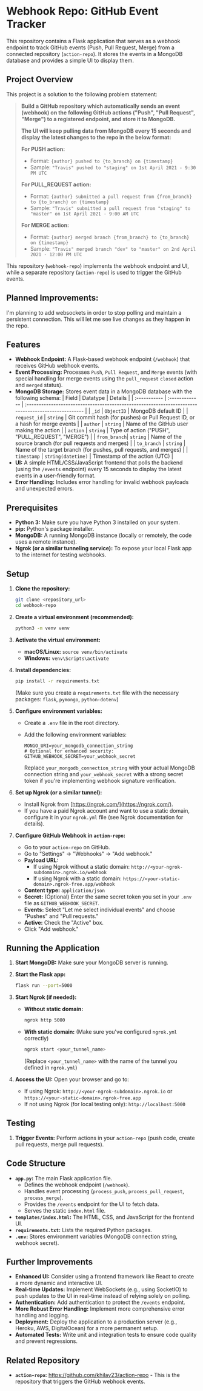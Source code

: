 # Webhook Repo: GitHub Event Tracker

This repository contains a Flask application that serves as a webhook endpoint to track GitHub events (Push, Pull Request, Merge) from a connected repository (`action-repo`). It stores the events in a MongoDB database and provides a simple UI to display them.

## Project Overview

This project is a solution to the following problem statement:

> **Build a GitHub repository which automatically sends an event (webhook) on the following GitHub actions ("Push", "Pull Request", "Merge") to a registered endpoint, and store it to MongoDB.**
>
> **The UI will keep pulling data from MongoDB every 15 seconds and display the latest changes to the repo in the below format:**
>
> **For PUSH action:**
>
> *   Format: `{author} pushed to {to_branch} on {timestamp}`
> *   Sample: `"Travis" pushed to "staging" on 1st April 2021 - 9:30 PM UTC`
>
> **For PULL_REQUEST action:**
>
> *   Format: `{author} submitted a pull request from {from_branch} to {to_branch} on {timestamp}`
> *   Sample: `"Travis" submitted a pull request from "staging" to "master" on 1st April 2021 - 9:00 AM UTC`
>
> **For MERGE action:**
>
> *   Format: `{author} merged branch {from_branch} to {to_branch} on {timestamp}`
> *   Sample: `"Travis" merged branch "dev" to "master" on 2nd April 2021 - 12:00 PM UTC`

This repository (`webhook-repo`) implements the webhook endpoint and UI, while a separate repository (`action-repo`) is used to trigger the GitHub events.

## Planned Improvements:
I'm planning to add websockets in order to stop polling and maintain a persistent connection. This will let me see live changes as they happen in the repo. 

## Features

*   **Webhook Endpoint:** A Flask-based webhook endpoint (`/webhook`) that receives GitHub webhook events.
*   **Event Processing:** Processes `Push`, `Pull Request`, and `Merge` events (with special handling for merge events using the `pull_request` `closed` action and `merged` status).
*   **MongoDB Storage:** Stores event data in a MongoDB database with the following schema:
    | Field        | Datatype       | Details                                                                                             |
    | :----------- | :------------- | :-------------------------------------------------------------------------------------------------- |
    | `_id`        | `ObjectID`     | MongoDB default ID                                                                                  |
    | `request_id` | `string`       | Git commit hash (for pushes) or Pull Request ID, or a hash for merge events                          |
    | `author`     | `string`       | Name of the GitHub user making the action                                                           |
    | `action`     | `string`       | Type of action ("PUSH", "PULL_REQUEST", "MERGE")                                                   |
    | `from_branch`| `string`       | Name of the source branch (for pull requests and merges)                                          |
    | `to_branch`  | `string`       | Name of the target branch (for pushes, pull requests, and merges)                                 |
    | `timestamp`  | `string(datetime)` | Timestamp of the action (UTC)                                                                    |
*   **UI:** A simple HTML/CSS/JavaScript frontend that polls the backend (using the `/events` endpoint) every 15 seconds to display the latest events in a user-friendly format.
*   **Error Handling:** Includes error handling for invalid webhook payloads and unexpected errors.

## Prerequisites

*   **Python 3:** Make sure you have Python 3 installed on your system.
*   **pip:** Python's package installer.
*   **MongoDB:** A running MongoDB instance (locally or remotely, the code uses a remote instance).
*   **Ngrok (or a similar tunneling service):** To expose your local Flask app to the internet for testing webhooks.

## Setup

1. **Clone the repository:**

    ```bash
    git clone <repository_url>
    cd webhook-repo
    ```

2. **Create a virtual environment (recommended):**

    ```bash
    python3 -m venv venv
    ```

3. **Activate the virtual environment:**

    *   **macOS/Linux:** `source venv/bin/activate`
    *   **Windows:** `venv\Scripts\activate`

4. **Install dependencies:**

    ```bash
    pip install -r requirements.txt
    ```
    (Make sure you create a `requirements.txt` file with the necessary packages: `flask`, `pymongo`, `python-dotenv`)

5. **Configure environment variables:**
    *   Create a `.env` file in the root directory.
    *   Add the following environment variables:

        ```
        MONGO_URI=your_mongodb_connection_string
        # Optional for enhanced security:
        GITHUB_WEBHOOK_SECRET=your_webhook_secret
        ```

        Replace `your_mongodb_connection_string` with your actual MongoDB connection string and `your_webhook_secret` with a strong secret token if you're implementing webhook signature verification.

6. **Set up Ngrok (or a similar tunnel):**
    *   Install Ngrok from [https://ngrok.com/](https://ngrok.com/).
    *   If you have a paid Ngrok account and want to use a static domain, configure it in your `ngrok.yml` file (see Ngrok documentation for details).

7. **Configure GitHub Webhook in `action-repo`:**
    *   Go to your `action-repo` on GitHub.
    *   Go to "Settings" -> "Webhooks" -> "Add webhook."
    *   **Payload URL:**
        *   If using Ngrok without a static domain: `http://<your-ngrok-subdomain>.ngrok.io/webhook`
        *   If using Ngrok with a static domain: `https://<your-static-domain>.ngrok-free.app/webhook`
    *   **Content type:** `application/json`
    *   **Secret:** (Optional) Enter the same secret token you set in your `.env` file as `GITHUB_WEBHOOK_SECRET`.
    *   **Events:** Select "Let me select individual events" and choose "Pushes" and "Pull requests."
    *   **Active:** Check the "Active" box.
    *   Click "Add webhook."

## Running the Application

1. **Start MongoDB:** Make sure your MongoDB server is running.
2. **Start the Flask app:**

    ```bash
    flask run --port=5000
    ```

3. **Start Ngrok (if needed):**

    *   **Without static domain:**

        ```bash
        ngrok http 5000
        ```

    *   **With static domain:** (Make sure you've configured `ngrok.yml` correctly)

        ```bash
        ngrok start <your_tunnel_name>
        ```

        (Replace `<your_tunnel_name>` with the name of the tunnel you defined in `ngrok.yml`)

4. **Access the UI:** Open your browser and go to:
    *   If using Ngrok: `http://<your-ngrok-subdomain>.ngrok.io` or `https://<your-static-domain>.ngrok-free.app`
    *   If not using Ngrok (for local testing only): `http://localhost:5000`

## Testing

1. **Trigger Events:** Perform actions in your `action-repo` (push code, create pull requests, merge pull requests).


## Code Structure

*   **`app.py`:** The main Flask application file.
    *   Defines the webhook endpoint (`/webhook`).
    *   Handles event processing (`process_push`, `process_pull_request`, `process_merge`).
    *   Provides the `/events` endpoint for the UI to fetch data.
    *   Serves the static `index.html` file.
*   **`templates/index.html`:** The HTML, CSS, and JavaScript for the frontend UI.
*   **`requirements.txt`:** Lists the required Python packages.
*   **`.env`:** Stores environment variables (MongoDB connection string, webhook secret).

## Further Improvements

*   **Enhanced UI:** Consider using a frontend framework like React to create a more dynamic and interactive UI.
*   **Real-time Updates:** Implement WebSockets (e.g., using SocketIO) to push updates to the UI in real-time instead of relying solely on polling.
*   **Authentication:** Add authentication to protect the `/events` endpoint.
*   **More Robust Error Handling:** Implement more comprehensive error handling and logging.
*   **Deployment:** Deploy the application to a production server (e.g., Heroku, AWS, DigitalOcean) for a more permanent setup.
*   **Automated Tests:** Write unit and integration tests to ensure code quality and prevent regressions.

## Related Repository

*   **`action-repo`:** https://github.com/khilav23/action-repo - This is the repository that triggers the GitHub webhook events.

